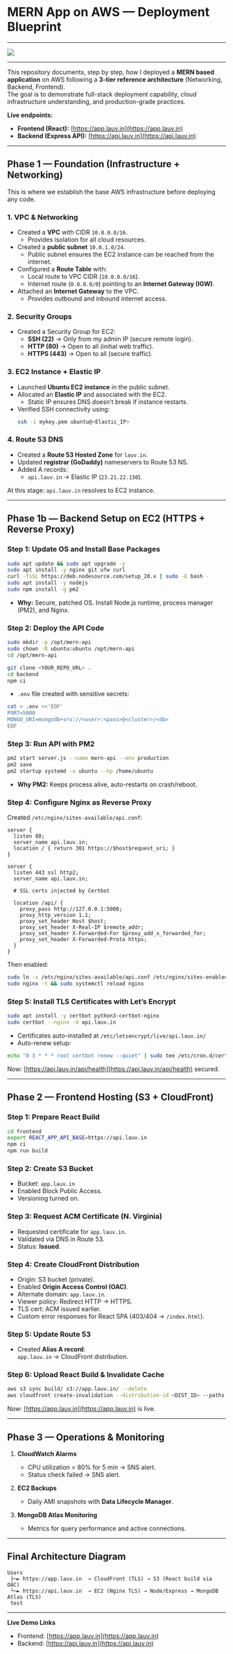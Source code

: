 # MERN App on AWS — Deployment Blueprint
---

<img src="./Architecture Diagram.png"/>

---

This repository documents, step by step, how I deployed a **MERN based application** on AWS following a **3-tier reference architecture** (Networking, Backend, Frontend).  
The goal is to demonstrate full-stack deployment capability, cloud infrastructure understanding, and production-grade practices.  

**Live endpoints:**  
- **Frontend (React):** [https://app.lauv.in](https://app.lauv.in)  
- **Backend (Express API):** [https://api.lauv.in](https://api.lauv.in)  

---

## Phase 1 — Foundation (Infrastructure + Networking)

This is where we establish the base AWS infrastructure before deploying any code.

### 1. VPC & Networking
- Created a **VPC** with CIDR `10.0.0.0/16`.  
  - Provides isolation for all cloud resources.  
- Created a **public subnet** `10.0.1.0/24`.  
  - Public subnet ensures the EC2 instance can be reached from the internet.  
- Configured a **Route Table** with:  
  - Local route to VPC CIDR (`10.0.0.0/16`).  
  - Internet route (`0.0.0.0/0`) pointing to an **Internet Gateway (IGW)**.  
- Attached an **Internet Gateway** to the VPC.  
  - Provides outbound and inbound internet access.  

### 2. Security Groups
- Created a Security Group for EC2:
  - **SSH (22)** → Only from my admin IP (secure remote login).  
  - **HTTP (80)** → Open to all (initial web traffic).  
  - **HTTPS (443)** → Open to all (secure traffic).  

### 3. EC2 Instance + Elastic IP
- Launched **Ubuntu EC2 instance** in the public subnet.  
- Allocated an **Elastic IP** and associated with the EC2.  
  - Static IP ensures DNS doesn’t break if instance restarts.  
- Verified SSH connectivity using:  
  ```bash
  ssh -i mykey.pem ubuntu@<Elastic_IP>
  ```

### 4. Route 53 DNS
- Created a **Route 53 Hosted Zone** for `lauv.in`.  
- Updated **registrar (GoDaddy)** nameservers to Route 53 NS.  
- Added A records:
  - `api.lauv.in` → Elastic IP (`23.21.22.150`).  

At this stage: `api.lauv.in` resolves to EC2 instance.

---

## Phase 1b — Backend Setup on EC2 (HTTPS + Reverse Proxy)

### Step 1: Update OS and Install Base Packages
```bash
sudo apt update && sudo apt upgrade -y
sudo apt install -y nginx git ufw curl
curl -fsSL https://deb.nodesource.com/setup_20.x | sudo -E bash -
sudo apt install -y nodejs
sudo npm install -g pm2
```
- **Why:** Secure, patched OS. Install Node.js runtime, process manager (PM2), and Nginx.  

### Step 2: Deploy the API Code
```bash
sudo mkdir -p /opt/mern-api
sudo chown -R ubuntu:ubuntu /opt/mern-api
cd /opt/mern-api

git clone <YOUR_REPO_URL> .
cd backend
npm ci
```
- `.env` file created with sensitive secrets:  
```bash
cat > .env <<'EOF'
PORT=5000
MONGO_URI=mongodb+srv://<user>:<pass>@<cluster>/<db>
EOF
```

### Step 3: Run API with PM2
```bash
pm2 start server.js --name mern-api --env production
pm2 save
pm2 startup systemd -u ubuntu --hp /home/ubuntu
```
- **Why PM2:** Keeps process alive, auto-restarts on crash/reboot.  

### Step 4: Configure Nginx as Reverse Proxy
Created `/etc/nginx/sites-available/api.conf`:
```nginx
server {
  listen 80;
  server_name api.lauv.in;
  location / { return 301 https://$host$request_uri; }
}

server {
  listen 443 ssl http2;
  server_name api.lauv.in;

  # SSL certs injected by Certbot

  location /api/ {
    proxy_pass http://127.0.0.1:5000;
    proxy_http_version 1.1;
    proxy_set_header Host $host;
    proxy_set_header X-Real-IP $remote_addr;
    proxy_set_header X-Forwarded-For $proxy_add_x_forwarded_for;
    proxy_set_header X-Forwarded-Proto https;
  }
}
```
Then enabled:
```bash
sudo ln -s /etc/nginx/sites-available/api.conf /etc/nginx/sites-enabled/
sudo nginx -t && sudo systemctl reload nginx
```

### Step 5: Install TLS Certificates with Let’s Encrypt
```bash
sudo apt install -y certbot python3-certbot-nginx
sudo certbot --nginx -d api.lauv.in
```
- Certificates auto-installed at `/etc/letsencrypt/live/api.lauv.in/`  
- Auto-renew setup:
```bash
echo "0 3 * * * root certbot renew --quiet" | sudo tee /etc/cron.d/certbot_renew
```

Now: [https://api.lauv.in/api/health](https://api.lauv.in/api/health) secured.

---

## Phase 2 — Frontend Hosting (S3 + CloudFront)

### Step 1: Prepare React Build
```bash
cd frontend
export REACT_APP_API_BASE=https://api.lauv.in
npm ci
npm run build
```

### Step 2: Create S3 Bucket
- Bucket: `app.lauv.in`  
- Enabled Block Public Access.  
- Versioning turned on.  

### Step 3: Request ACM Certificate (N. Virginia)
- Requested certificate for `app.lauv.in`.  
- Validated via DNS in Route 53.  
- Status: **Issued**.  

### Step 4: Create CloudFront Distribution
- Origin: S3 bucket (private).  
- Enabled **Origin Access Control (OAC)**.  
- Alternate domain: `app.lauv.in`.  
- Viewer policy: Redirect HTTP → HTTPS.  
- TLS cert: ACM issued earlier.  
- Custom error responses for React SPA (403/404 → `/index.html`).  

### Step 5: Update Route 53
- Created **Alias A record**:  
  `app.lauv.in` → CloudFront distribution.  

### Step 6: Upload React Build & Invalidate Cache
```bash
aws s3 sync build/ s3://app.lauv.in/ --delete
aws cloudfront create-invalidation --distribution-id <DIST_ID> --paths "/*"
```

Now: [https://app.lauv.in](https://app.lauv.in) is live.

---

## Phase 3 — Operations & Monitoring

1. **CloudWatch Alarms**  
   - CPU utilization > 80% for 5 min → SNS alert.  
   - Status check failed → SNS alert.  

2. **EC2 Backups**  
   - Daily AMI snapshots with **Data Lifecycle Manager**.  

3. **MongoDB Atlas Monitoring**  
   - Metrics for query performance and active connections.  

---

## Final Architecture Diagram

```
Users
 ├─► https://app.lauv.in  → CloudFront (TLS) → S3 (React build via OAC)
 └─► https://api.lauv.in  → EC2 (Nginx TLS) → Node/Express → MongoDB Atlas (TLS)
 test
```
---

**Live Demo Links**  
- Frontend: [https://app.lauv.in](https://app.lauv.in)  
- Backend: [https://api.lauv.in](https://api.lauv.in)  
